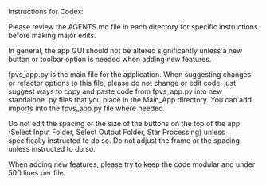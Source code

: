 Instructions for Codex: 

Please review the AGENTS.md file in each directory for specific instructions
before making major edits. 

In general, the app GUI should not be altered significantly unless a new button or
toolbar option is needed when adding new features.

fpvs_app.py is the main file for the application. When suggesting changes or refactor
options to this file, please do not change or edit code, just suggest ways to copy
and paste code from fpvs_app.py into new standalone .py files that you place in 
the Main_App directory. You can add imports into the fpvs_app.py file where needed.

Do not edit the spacing or the size of the buttons on the top of the app (Select Input Folder, Select Output Folder, 
Star Processing) unless specifically instructed to do so. Do not adjust the frame or the spacing unless instructed
to do so. 

When adding new features, please try to keep the code modular and under 500 lines per file.